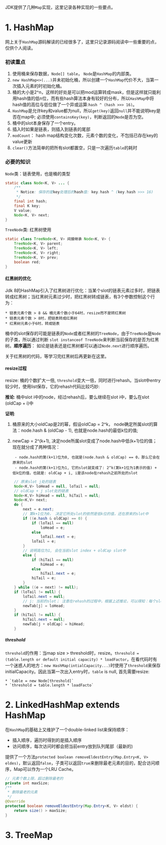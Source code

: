 JDK提供了几种`Map`实现，这里记录各种实现的一些要点。

# 1. HashMap
网上关于`HashMap`源码解读的已经很多了，这里只记录源码阅读中一些重要的点，仅供个人阅读。

### 初读重点

1. 使用桶来保存数据，`Node[] table`， `Node`是`HashMap`的内部类。 
2. `new HashMap<>(...)`并未初始化桶，所以创建一个`HashMap`代价不大，当第一次插入元素的时初始化桶。
3. 桶的大小是2^n，这样的好处是可以把mod运算转成mask，但是这样就只能利用hash值的低n位，而有些hash算法本身有较好的分布，所以`HashMap`中将hash值的高位与低位做了一个异或运算:`hash ^ (hash >>> 16)`。
4. `HashMap`是允许key和value都为null，所以`get(key)`返回`null`并不能说明key是否在map中; 必须使用`containsKey(key)`，判断返回的`Node`是否为空。
5. 桶中的slot本身保存了一个entry。
6. 插入时如果是链表，则插入到链表的尾部
7. `modCount`： hash map结构变化次数，元素个数的变化，不包括已存在key的value更新
8. `clear()`方法简单的把所有slot都置空，只是一次遍历`table`的耗时

### 必要的知识
`Node`类：链表使用，也是桶的类型
```java
static class Node<K, V> ... {
    /**
     * Notice: 保存的是key处理后的hash值: key.hash ^ (key.hash >>> 16)
     */
    final int hash;
    final K key;
    V value;
    Node<K, V> next;
}
```

`TreeNode`类: 红黑树使用
```java
static class TreeNode<K, V> 间接继承 Node<K, V> {
    TreeNode<K, V> parent;
    TreeNode<K, V> left;
    TreeNode<K, V> right;
    TreeNode<K, V> prev;
    boolean red;
}
```

#### 红黑树的优化
Jdk 8的HashMap引入了红黑树进行优化：当某个slot的链表元素过多时，把链表转成红黑树；当红黑树元素过少时，把红黑树转成链表，有3个参数控制这个行为：
    
    * 链表元素个数 > 8 && 桶元素个数小于64时，resize而不是转红黑树
    * 链表元素个数 > 8时，把链表转成红黑树
    * 红黑树元素小于6时，转成链表

桶中的slot保存的可能是链表的`Node`或者红黑树的`TreeNode`，由于`TreeNode`是`Node`的子类，所以通过判断 `slot instanceof TreeNode`来判断当前保存的是否为红黑树。__顺序遍历__： 如论是链表还是红黑树都可以通过`Node.next`进行顺序遍历。

关于红黑树的代码，等学习完红黑树后再更新在这里。

#### resize过程
resize: 桶的个数扩大一倍, `threshold`变大一倍，同时进行rehash。当slot中entry较少时，使用list保存，它的rehash代码比较巧妙:

__推论__: 桶中slot i中的node，经过rehash后，要么继续在slot i中，要么在slot (oldCap + i)中

__证明__:

1. 桶原来的大小oldCap是2的幂，假设oldCap = 2^k， node确定所属slot的算法：node.hash & (oldCap - 1), 也就是node.hash的最低k位的值;
2. newCap = 2^(k+1), 决定node所属slot变成了node.hash中低(k+1)位的值；现在就分成了两种情况：

        - node.hash的第(k+1)位为0, 也就是(node.hash & oldCap) == 0，那么它会在原来的slot
        - node.hash的第(k+1)位为1, 它的slot就变成了: 2^k(第k+1位为1表示的值) + 低k位的值，也就是: oldCap + i, i是该node在rehash之前所处的slot

```java
    // 原来slot j处的链表
    Node<K,V> loHead = null, loTail = null;
    // oldCap + j slot处的链表
    Node<K,V> hiHead = null, hiTail = null;
    Node<K,V> next;
    do {
        next = e.next;
        // 第k+1位为0， 决定它所处slot的依然是低k位的值，还在原来的slot中
        if ((e.hash & oldCap) == 0) {
            if (loTail == null)
                loHead = e;
            else
                loTail.next = e;
            loTail = e;
        }
        // 说明高位为1, 会在当前slot index + oldCap slot中
        else {
            if (hiTail == null)
                hiHead = e;
            else
                hiTail.next = e;
            hiTail = e;
        }
    } while ((e = next) != null);
    if (loTail != null) {
        loTail.next = null;
        // j: 当前的slot； 注意在rehash的过程中，根据上述推论，可以得知：每个slot只会被赋值一次
        newTab[j] = loHead;
    }
    if (hiTail != null) {
        hiTail.next = null;
        newTab[j + oldCap] = hiHead;
    }
```

##### threshold
`threshold`的作用：当map size > threshold时，resize。`threshold = (table.length or default initial capacity) * loadFactor`，在看代码时有一个迷惑人的地方：`new HashMap(intialCapacity...)`时使用了`threshold`来保存initialCapacity。因此当第一次出入entry时，`table` is null, 首先需要resize:

    * `table = new Node[threshold]`
    * `threshold = table.length * loadFacto`

# 2. LinkedHashMap extends HashMap
在`HashMap`的基础上又维护了一个double-linked list来保持顺序：

* 插入顺序，遍历时得到的是插入顺序
* 访问顺序，每次访问时都会把当前entry放到队列尾部（最新的)

提供了一个方法`protected boolean removeEldestEntry(Map.Entry<K, V> eldes)`，默认返回`false`，子类可以返回`true`来删除最老元素的目的，配合访问顺序，Map可以作为一个LRU Cache。
```java
// 元素个数上限，超过删除最老的
private int maxSize;
/**
 * 删除最老的元素
 */
@Override
protected boolean removeEldestEntry(Map.Entry<K, V> eldst) {
    return size() > maxSize;
}
```

# 3. TreeMap
